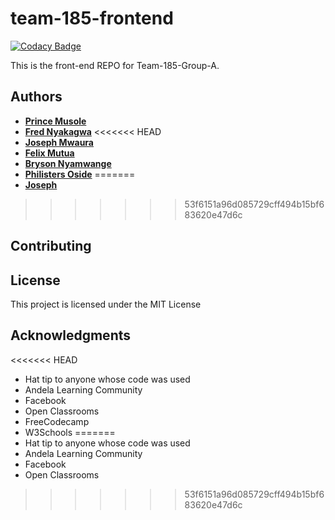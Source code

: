 # team-185-frontend

[![Codacy Badge](https://api.codacy.com/project/badge/Grade/e92ff257940347d8a96528d8f4c37929)](https://app.codacy.com/gh/BuildForSDGCohort2/team-185-frontend?utm_source=github.com&utm_medium=referral&utm_content=BuildForSDGCohort2/team-185-frontend&utm_campaign=Badge_Grade_Settings)

This is the front-end REPO for Team-185-Group-A.

## Authors

- **[Prince Musole](https://github.com/pmusole2)**
- **[Fred Nyakagwa](https://github.com/nyakagwafred)**
<<<<<<< HEAD
- **[Joseph Mwaura](https://github.com/mwaoh)**
- **[Felix Mutua](https://github.com/felixmutua)**
- **[Bryson Nyamwange](https://github.com/brysonwaisi)**
- **[Philisters Oside](https://github.com/felly91 )**
=======
- **[Joseph](https://github.com/mwaoh)**
>>>>>>> 53f6151a96d085729cff494b15bf683620e47d6c

## Contributing

## License

This project is licensed under the MIT License

## Acknowledgments

<<<<<<< HEAD
-   Hat tip to anyone whose code was used
-   Andela Learning Community
-   Facebook
-   Open Classrooms
-   FreeCodecamp
-   W3Schools
=======
- Hat tip to anyone whose code was used
- Andela Learning Community
- Facebook
- Open Classrooms
>>>>>>> 53f6151a96d085729cff494b15bf683620e47d6c
